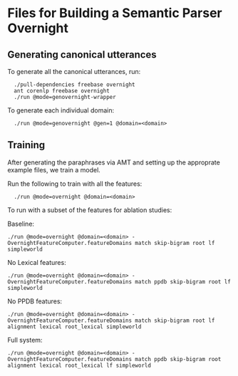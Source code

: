 # Files for Building a Semantic Parser Overnight

## Generating canonical utterances

To generate all the canonical utterances, run:

      ./pull-dependencies freebase overnight
      ant corenlp freebase overnight
      ./run @mode=genovernight-wrapper

To generate each individual domain:

      ./run @mode=genovernight @gen=1 @domain=<domain>

## Training

After generating the paraphrases via AMT and setting up the approprate example
files, we train a model.

Run the following to train with all the features:

      ./run @mode=overnight @domain=<domain>

To run with a subset of the features for ablation studies:

Baseline:

    ./run @mode=overnight @domain=<domain> -OvernightFeatureComputer.featureDomains match skip-bigram root lf simpleworld

No Lexical features:

    ./run @mode=overnight @domain=<domain> -OvernightFeatureComputer.featureDomains match ppdb skip-bigram root lf simpleworld

No PPDB features:

    ./run @mode=overnight @domain=<domain> -OvernightFeatureComputer.featureDomains match skip-bigram root lf alignment lexical root_lexical simpleworld

Full system:

    ./run @mode=overnight @domain=<domain> -OvernightFeatureComputer.featureDomains match ppdb skip-bigram root alignment lexical root_lexical lf simpleworld
